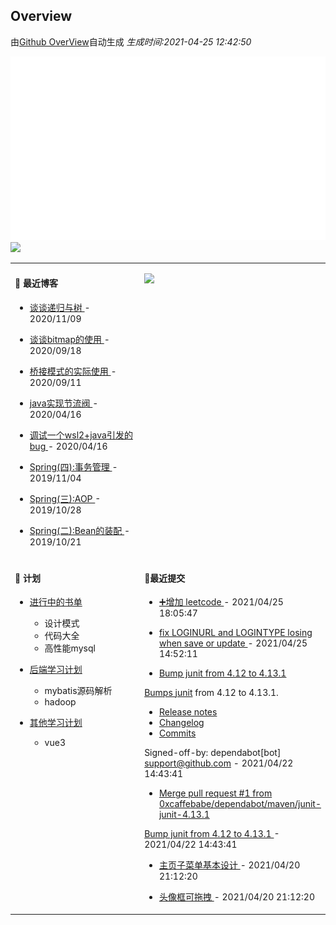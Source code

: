 
## Overview

由[Github OverView](https://github.com/0xcaffebabe/0xcaffebabe)自动生成 _生成时间:2021-04-25 12:42:50_

![](https://raw.githubusercontent.com/0xcaffebabe/github-stats/master/generated/overview.svg)![](https://github-readme-stats.vercel.app/api/top-langs/?username=0xcaffebabe&layout=compact&langs_count=8)

<table>

<tr>
<td valign="top" width="50%">

#### 📖 最近博客


* <a href="https://ismy.wang/%E7%AE%97%E6%B3%95/2020/11/09/%E8%B0%88%E8%B0%88%E9%80%92%E5%BD%92%E4%B8%8E%E6%A0%91.html" target="_blank"> 谈谈递归与树 </a> - 2020/11/09 

    
* <a href="https://ismy.wang/%E7%AE%97%E6%B3%95/2020/09/18/%E8%B0%88%E8%B0%88bitmap%E7%9A%84%E4%BD%BF%E7%94%A8.html" target="_blank"> 谈谈bitmap的使用 </a> - 2020/09/18 

    
* <a href="https://ismy.wang/%E8%AE%BE%E8%AE%A1%E6%A8%A1%E5%BC%8F/2020/09/11/%E6%A1%A5%E6%8E%A5%E6%A8%A1%E5%BC%8F%E7%9A%84%E5%AE%9E%E9%99%85%E4%BD%BF%E7%94%A8.html" target="_blank"> 桥接模式的实际使用 </a> - 2020/09/11 

    
* <a href="https://ismy.wang/java/2020/04/16/JAVA%E5%AE%9E%E7%8E%B0%E8%8A%82%E6%B5%81%E9%98%80.html" target="_blank"> java实现节流阀 </a> - 2020/04/16 

    
* <a href="https://ismy.wang/%E6%97%A5%E5%B8%B8/2020/04/16/%E8%B0%83%E8%AF%95%E4%B8%80%E4%B8%AAwsl2+java%E5%BC%95%E5%8F%91%E7%9A%84bug.html" target="_blank"> 调试一个wsl2+java引发的bug </a> - 2020/04/16 

    
* <a href="https://ismy.wang/spring/2019/11/04/Spring-%E5%9B%9B-%E4%BA%8B%E5%8A%A1%E7%AE%A1%E7%90%86.html" target="_blank"> Spring(四):事务管理 </a> - 2019/11/04 

    
* <a href="https://ismy.wang/spring/2019/10/28/Spring(%E4%B8%89)-AOP.html" target="_blank"> Spring(三):AOP </a> - 2019/10/28 

    
* <a href="https://ismy.wang/spring/2019/10/21/Spring(%E4%BA%8C)-Bean%E7%9A%84%E8%A3%85%E9%85%8D.html" target="_blank"> Spring(二):Bean的装配 </a> - 2019/10/21 

        

</td>

<td valign="top" width="50%">

![](https://github-readme-stats.vercel.app/api/wakatime?username=0xcaffebabe)

</td>

</tr>

<tr>

<td valign="top" width="50%">

#### 📝 计划

- [进行中的书单](https://github.com/users/0xcaffebabe/projects/4)
  - 设计模式
  - 代码大全
  - 高性能mysql


- [后端学习计划](https://github.com/users/0xcaffebabe/projects/1)
  - mybatis源码解析
  - hadoop


- [其他学习计划](https://github.com/users/0xcaffebabe/projects/3)
  - vue3


<td>

#### 🌴最近提交


  * <a href="https://github.com/0xcaffebabe/note/commit/110dec58d373176e0962cee52440666a4aa5a340" target="_blank"> ➕增加 leetcode </a> - 2021/04/25 18:05:47 

    
  * <a href="https://github.com/0xcaffebabe/MaxKey/commit/528812e499c49f37e232c3c97f1c7826598b3502" target="_blank"> fix LOGINURL and LOGINTYPE losing when save or update </a> - 2021/04/25 14:52:11 

    
  * <a href="https://github.com/0xcaffebabe/Spider/commit/c5d91ad2756d3a55bae9e531690255784615f36a" target="_blank"> Bump junit from 4.12 to 4.13.1

Bumps [junit](https://github.com/junit-team/junit4) from 4.12 to 4.13.1.
- [Release notes](https://github.com/junit-team/junit4/releases)
- [Changelog](https://github.com/junit-team/junit4/blob/main/doc/ReleaseNotes4.12.md)
- [Commits](https://github.com/junit-team/junit4/compare/r4.12...r4.13.1)

Signed-off-by: dependabot[bot] <support@github.com> </a> - 2021/04/22 14:43:41 

    
  * <a href="https://github.com/0xcaffebabe/Spider/commit/9ba807ba1d18cdc44e20c1a7734b2498ff1a990c" target="_blank"> Merge pull request #1 from 0xcaffebabe/dependabot/maven/junit-junit-4.13.1

Bump junit from 4.12 to 4.13.1 </a> - 2021/04/22 14:43:41 

    
  * <a href="https://github.com/0xcaffebabe/zbq-web/commit/d2aff24a53e9f1eb2025093962674ac0572ebc6e" target="_blank"> 主页子菜单基本设计 </a> - 2021/04/20 21:12:20 

    
  * <a href="https://github.com/0xcaffebabe/zbq-web/commit/32492b215db3874bf88327533172cf5014c50b00" target="_blank"> 头像框可拖拽 </a> - 2021/04/20 21:12:20 

    

</td>

</tr>

</table>
